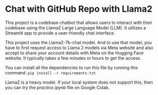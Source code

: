 # Chat with GitHub Repo with Llama2
This project is a codebase chatbot that allows users to interact with their codebase using the Llama2 Large Language Model (LLM). It utilizes a Streamlit app to provide a user-friendly chat interface.

This project uses the Llama2-7b-chat model. And to use that model, you have to first request access to Llama 2 models via Meta website and also accept to share your account details with Meta on the Hugging Face website. It typically takes a few minutes or hours to get the access.

You can install all the dependencies to run this file by running this command:
` pip install -r requirements.txt `

Llama2 is a heavy model. If your local system does not support this, then you can try the *practice.ipynb* file on Google Colab.
